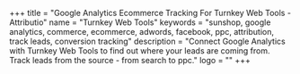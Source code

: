 +++
title = "Google Analytics Ecommerce Tracking For Turnkey Web Tools - Attributio"
name = "Turnkey Web Tools"
keywords = "sunshop, google analytics, commerce, ecommerce, adwords, facebook, ppc, attribution, track leads, conversion tracking"
description = "Connect Google Analytics with Turnkey Web Tools to find out where your leads are coming from. Track leads from the source - from search to ppc."
logo = ""
+++
